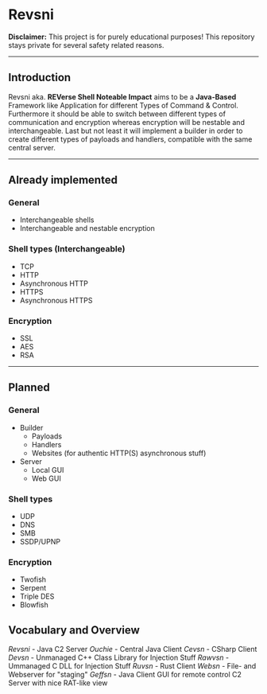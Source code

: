 # Revsni

**Disclaimer:** This project is for purely educational purposes! This repository stays private for several safety related reasons.

---
## Introduction

Revsni aka. **REVerse Shell Noteable Impact** aims to be a **Java-Based** Framework like Application for different Types of Command & Control.
Furthermore it should be able to switch between different types of communication and encryption whereas encryption will be nestable and interchangeable.
Last but not least it will implement a builder in order to create different types of payloads and handlers, compatible with the same central server.

---
## Already implemented
### General
- Interchangeable shells
- Interchangeable and nestable encryption
### Shell types (Interchangeable)
  - TCP
  - HTTP
  - Asynchronous HTTP
  - HTTPS
  - Asynchronous HTTPS
### Encryption
  - SSL
  - AES
  - RSA
---
## Planned

### General
- Builder
  - Payloads
  - Handlers
  - Websites (for authentic HTTP(S) asynchronous stuff)
- Server
  - Local GUI
  - Web GUI

### Shell types
  - UDP
  - DNS
  - SMB
  - SSDP/UPNP

### Encryption
  - Twofish
  - Serpent
  - Triple DES
  - Blowfish
## Vocabulary and Overview
*Revsni* - Java C2 Server
*Ouchie* - Central Java Client
*Cevsn*  - CSharp Client
*Devsn*  - Unmanaged C++ Class Library for Injection Stuff
*Rawvsn* - Ummanaged C DLL for Injection Stuff
*Ruvsn*  - Rust Client
*Websn*  - File- and Webserver for "staging"
*Geffsn* - Java Client GUI for remote control C2 Server with nice RAT-like view

